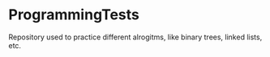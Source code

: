 # ProgrammingTests

Repository used to practice different alrogitms, like binary trees, linked lists, etc.
